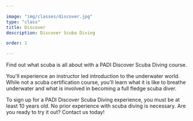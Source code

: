 ```yaml
---

image: "img/classes/discover.jpg"
type: "class"
title: Discover
description: Discover Scuba Diving

order: 1

---
```


Find out what scuba is all about with a PADI Discover Scuba Diving course. 

You'll experience an instructor led introduction to the underwater world. While not a scuba certification course, you'll learn what it is like to breathe underwater and what is involved in becoming a full fledge scuba diver. 

To sign up for a PADI Discover Scuba Diving experience, you must be at least 10 years old. No prior experience with scuba diving is necessary. Are you ready to try it out? Contact us today!